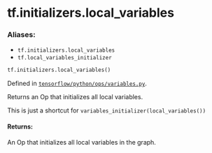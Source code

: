 <div itemscope itemtype="http://developers.google.com/ReferenceObject">
<meta itemprop="name" content="tf.initializers.local_variables" />
<meta itemprop="path" content="Stable" />
</div>

# tf.initializers.local_variables

### Aliases:

* `tf.initializers.local_variables`
* `tf.local_variables_initializer`

``` python
tf.initializers.local_variables()
```



Defined in [`tensorflow/python/ops/variables.py`](/code/stable/tensorflow/python/ops/variables.py).

Returns an Op that initializes all local variables.

This is just a shortcut for `variables_initializer(local_variables())`

#### Returns:

An Op that initializes all local variables in the graph.